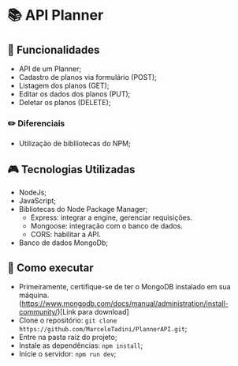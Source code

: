 # :books: API Planner


## :mag_right: Funcionalidades 
* API de um Planner;
* Cadastro de planos via formulário (POST);
* Listagem dos planos (GET);
* Editar os dados dos planos (PUT);
* Deletar os planos (DELETE);

### :pencil2: Diferenciais
* Utilização de biblliotecas do NPM;

##  :video_game: Tecnologias Utilizadas 
* NodeJs;
* JavaScript;
* Bibliotecas do Node Package Manager;
  - Express: integrar a engine, gerenciar requisições.
  - Mongoose: integração com o banco de dados.
  - CORS: habilitar a API.
* Banco de dados MongoDb;

## :rocket: Como executar 
* Primeiramente, certifique-se de ter o MongoDB instalado em sua máquina.
(https://www.mongodb.com/docs/manual/administration/install-community/)[Link para download]
* Clone o repositório:
```` git clone https://github.com/MarceloTadini/PlannerAPI.git ````;
* Entre na pasta raíz do projeto;
* Instale as dependências: ```` npm install ````;
* Inicie o servidor: ```` npm run dev ````;

